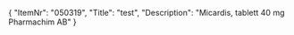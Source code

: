 {
  "ItemNr": "050319",
  "Title": "test",
  "Description": "Micardis, tablett 40 mg Pharmachim AB"
}